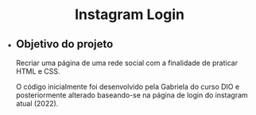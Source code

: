 <h1 align="center">Instagram Login</h1>

- <h2>Objetivo do projeto</h2>

  <p>Recriar uma página de uma rede social com a finalidade de praticar HTML e CSS.</p>

  <p>O código inicialmente foi desenvolvido pela Gabriela do curso DIO e posteriormente alterado baseando-se na página de login do instagram atual (2022).</p>